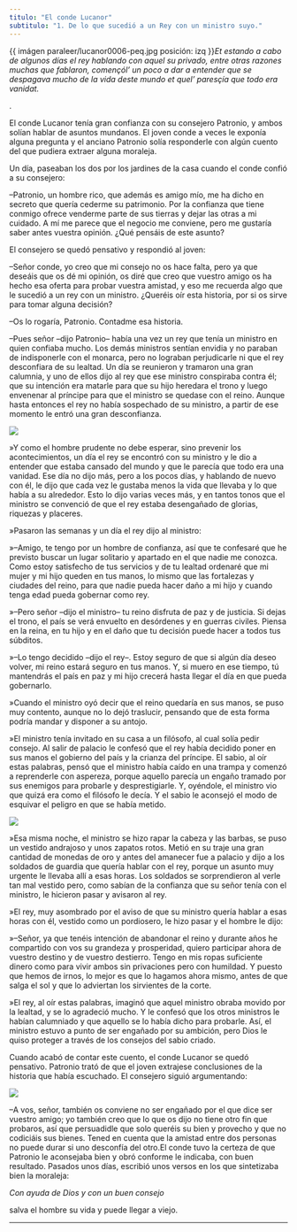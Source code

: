 ```yaml
---
titulo: "El conde Lucanor"
subtitulo: "1. De lo que sucedió a un Rey con un ministro suyo."
---
```

{{ imágen paraleer/lucanor0006-peq.jpg posición: izq }}_Et estando a cabo de
algunos días el rey hablando con aquel su privado, entre otras razones muchas
que fablaron, començól’ un poco a dar a entender que se despagava mucho de la
vida deste mundo et quel’ paresçía que todo era vanidat._

.

El conde Lucanor tenía gran confianza con su consejero Patronio, y ambos
solían hablar de asuntos mundanos. El joven conde a veces le exponía alguna
pregunta y el anciano Patronio solía responderle con algún cuento del que
pudiera extraer alguna moraleja.

Un día, paseaban los dos por los jardines de la casa cuando el conde confió a
su consejero:

–Patronio, un hombre rico, que además es amigo mío, me ha dicho en secreto
que quería cederme su patrimonio. Por la confianza que tiene conmigo ofrece
venderme parte de sus tierras y dejar las otras a mi cuidado. A mí me parece
que el negocio me conviene, pero me gustaría saber antes vuestra opinión.
¿Qué pensáis de este asunto?

El consejero se quedó pensativo y respondió al joven:

–Señor conde, yo creo que mi consejo no os hace falta, pero ya que deseáis
que os dé mi opinión, os diré que creo que vuestro amigo os ha hecho esa
oferta para probar vuestra amistad, y eso me recuerda algo que le sucedió a
un rey con un ministro. ¿Queréis oír esta historia, por si os sirve para
tomar alguna decisión?

–Os lo rogaría, Patronio. Contadme esa historia.

–Pues señor –dijo Patronio– había una vez un rey que tenía un ministro en
quien confiaba mucho. Los demás ministros sentían envidia y no paraban de
indisponerle con el monarca, pero no lograban perjudicarle ni que el rey
desconfiara de su lealtad. Un día se reunieron y tramaron una gran calumnia,
y uno de ellos dijo al rey que ese ministro conspiraba contra él; que su
intención era matarle para que su hijo heredara el trono y luego envenenar al
príncipe para que el ministro se quedase con el reino. Aunque hasta entonces
el rey no había sospechado de su ministro, a partir de ese momento le entró
una gran desconfianza.

![](/imagenes/paraleer/lucanor0001-peq.jpg)

»Y como el hombre prudente no debe esperar, sino prevenir los
acontecimientos, un día el rey se encontró con su ministro y le dio a
entender que estaba cansado del mundo y que le parecía que todo era una
vanidad. Ese día no dijo más, pero a los pocos días, y hablando de nuevo con
él, le dijo que cada vez le gustaba menos la vida que llevaba y lo que había
a su alrededor. Esto lo dijo varias veces más, y en tantos tonos que el
ministro se convenció de que el rey estaba desengañado de glorias, riquezas y
placeres.

»Pasaron las semanas y un día el rey dijo al ministro:

»–Amigo, te tengo por un hombre de confianza, así que te confesaré que he
previsto buscar un lugar solitario y apartado en el que nadie me conozca.
Como estoy satisfecho de tus servicios y de tu lealtad ordenaré que mi mujer
y mi hijo queden en tus manos, lo mismo que las fortalezas y ciudades del
reino, para que nadie pueda hacer daño a mi hijo y cuando tenga edad pueda
gobernar como rey.

»–Pero señor –dijo el ministro– tu reino disfruta de paz y de justicia. Si
dejas el trono, el país se verá envuelto en desórdenes y en guerras civiles.
Piensa en la reina, en tu hijo y en el daño que tu decisión puede hacer a
todos tus súbditos.

»–Lo tengo decidido –dijo el rey–. Estoy seguro de que si algún día deseo
volver, mi reino estará seguro en tus manos. Y, si muero en ese tiempo, tú
mantendrás el país en paz y mi hijo crecerá hasta llegar el día en que pueda
gobernarlo.

»Cuando el ministro oyó decir que el reino quedaría en sus manos, se puso muy
contento, aunque no lo dejó traslucir, pensando que de esta forma podría
mandar y disponer a su antojo.

»El ministro tenía invitado en su casa a un filósofo, al cual solía pedir
consejo. Al salir de palacio le confesó que el rey había decidido poner en
sus manos el gobierno del país y la crianza del príncipe. El sabio, al oír
estas palabras, pensó que el ministro había caído en una trampa y comenzó a
reprenderle con aspereza, porque aquello parecía un engaño tramado por sus
enemigos para probarle y desprestigiarle. Y, oyéndole, el ministro vio que
quizá era como el filósofo le decía. Y el sabio le aconsejó el modo de
esquivar el peligro en que se había metido.

![](/imagenes/paraleer/lucanor0002-peq.jpg)

»Esa misma noche, el ministro se hizo rapar la cabeza y las barbas, se puso
un vestido andrajoso y unos zapatos rotos. Metió en su traje una gran
cantidad de monedas de oro y antes del amanecer fue a palacio y dijo a los
soldados de guardia que quería hablar con el rey, porque un asunto muy
urgente le llevaba allí a esas horas. Los soldados se sorprendieron al verle
tan mal vestido pero, como sabían de la confianza que su señor tenía con el
ministro, le hicieron pasar y avisaron al rey.

»El rey, muy asombrado por el aviso de que su ministro quería hablar a esas
horas con él, vestido como un pordiosero, le hizo pasar y el hombre le dijo:

»–Señor, ya que tenéis intención de abandonar el reino y durante años he
compartido con vos su grandeza y prosperidad, quiero participar ahora de
vuestro destino y de vuestro destierro. Tengo en mis ropas suficiente dinero
como para vivir ambos sin privaciones pero con humildad. Y puesto que hemos
de irnos, lo mejor es que lo hagamos ahora mismo, antes de que salga el sol y
que lo adviertan los sirvientes de la corte.

»El rey, al oír estas palabras, imaginó que aquel ministro obraba movido por
la lealtad, y se lo agradeció mucho. Y le confesó que los otros ministros le
habían calumniado y que aquello se lo había dicho para probarle. Así, el
ministro estuvo a punto de ser engañado por su ambición, pero Dios le quiso
proteger a través de los consejos del sabio criado.

Cuando acabó de contar este cuento, el conde Lucanor se quedó pensativo.
Patronio trató de que el joven extrajese conclusiones de la historia que
había escuchado. El consejero siguió argumentando:

![](/imagenes/paraleer/lucanor0004-peq.jpg)

–A vos, señor, también os conviene no ser engañado por el que dice ser
vuestro amigo; yo también creo que lo que os dijo no tiene otro fin que
probaros, así que persuadidle que solo queréis su bien y provecho y que no
codiciáis sus bienes. Tened en cuenta que la amistad entre dos personas no
puede durar si uno desconfía del otro.El conde tuvo la certeza de que
Patronio le aconsejaba bien y obró conforme le indicaba, con buen resultado.
Pasados unos días, escribió unos versos en los que sintetizaba bien la
moraleja:

_Con ayuda de Dios y con un buen consejo_

salva el hombre su vida y puede llegar a viejo.

* * *
